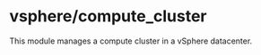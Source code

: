 # vsphere/compute_cluster

This module manages a compute cluster in a vSphere datacenter.

<!-- BEGIN_TF_DOCS -->

<!-- END_TF_DOCS -->